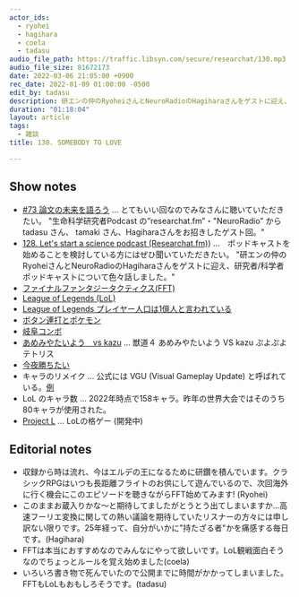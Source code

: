 ```yaml
---
actor_ids:
  - ryohei
  - hagihara
  - coela
  - tadasu
audio_file_path: https://traffic.libsyn.com/secure/researchat/130.mp3
audio_file_size: 81672173
date: 2022-03-06 21:05:00 +0900
rec_date: 2022-01-09 01:00:00 -0500
edit_by: tadasu
description: 研エンの仲のRyoheiさんとNeuroRadioのHagiharaさんをゲストに迎え、FFTとLoLについて話しました。
duration: "01:18:04"
layout: article
tags:
  - 雑談
title: 130. SOMEBODY TO LOVE

---
```

## Show notes
- [#73 論文の未来を語ろう](https://anchor.fm/ken-en-no-naka/episodes/73-e1d9uf5) ... とてもいい回なのでみなさんに聴いていただきたい。 "生命科学研究者Podcast の”researchat.fm”・"NeuroRadio” から tadasu さん、 tamaki さん、Hagiharaさんをお招きしたゲスト回。" 
- [128. Let's start a science podcast (Researchat.fm)](https://researchat.fm/episode/128)) ...　ポッドキャストを始めることを検討している方にはぜひ聞いていただきたい。 "研エンの仲のRyoheiさんとNeuroRadioのHagiharaさんをゲストに迎え、研究者/科学者ポッドキャストについて色々話しました。"
- [ファイナルファンタジータクティクス(FFT)](https://ja.wikipedia.org/wiki/%E3%83%95%E3%82%A1%E3%82%A4%E3%83%8A%E3%83%AB%E3%83%95%E3%82%A1%E3%83%B3%E3%82%BF%E3%82%B8%E3%83%BC%E3%82%BF%E3%82%AF%E3%83%86%E3%82%A3%E3%82%AF%E3%82%B9)
- [League of Legends (LoL)](https://www.leagueoflegends.com/en-us/)
- [League of Legends プレイヤー人口は1億人と言われている](https://www.forbes.com/sites/insertcoin/2016/09/13/riot-games-reveals-league-of-legends-has-100-million-monthly-players/?sh=1afad9ce5aa8)
- [ボタン連打とポケモン](https://detail.chiebukuro.yahoo.co.jp/qa/question_detail/q1221187502)
- [岐阜コンボ](https://www.youtube.com/watch?v=fHEvlT9uqe4)
- [あめみやたいよう　vs kazu](https://www.youtube.com/watch?v=YJ9f50hUNV8&ab_channel=DaigotheBeasTV) ... 獣道４ あめみやたいよう VS kazu ぷよぷよテトリス
- [今夜勝ちたい](https://goziline.com/cat/%E3%82%B9%E3%83%885)
- キャラのリメイク ... 公式には VGU (Visual Gameplay Update) と呼ばれている。[例](https://www.leagueoflegends.com/ja-jp/news/dev/dev-kicking-off-udyr-s-vgu/)
- LoL のキャラ数 ... 2022年時点で158キャラ。昨年の世界大会ではそのうち80キャラが使用された。
- [Project L](https://www.riotgames.com/ja/news/project-l-dev-finding-our-game-ja) ... LoLの格ゲー (開発中)

## Editorial notes
- 収録から時は流れ、今はエルデの王になるために研鑽を積んでいます。クラシックRPGはいつも長距離フライトのお供にして遊んでいるので、次回海外に行く機会にこのエピソードを聴きながらFFT始めてみます! (Ryohei) 
- このままお蔵入りかな〜と期待してましたがとうとう出てしまいますか...高速フーリエ変換に関しての熱い議論を期待していたリスナーの方々には申し訳ない限りです。25年経って、自分がいかに"持たざる者"かを痛感する毎日です。(Hagihara)
- FFTは本当におすすめなのでみんなにやって欲しいです。LoL観戦面白そうなのでちょっとルールを覚え始めました(coela)
- いろいろ書き物で死んでいたので公開までに時間がかかってしまいました。FFTもLoLもおもしろそうです。(tadasu)
